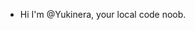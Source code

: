- Hi I'm @Yukinera, your local code noob.

<!---
Yukinera/Yukinera is a ✨ special ✨ repository because its `README.md` (this file) appears on your GitHub profile.
You can click the Preview link to take a look at your changes.
--->
